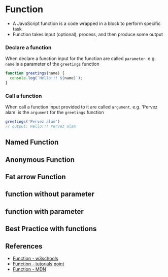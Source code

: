 # Function
- A JavaScript function is a code wrapped in a block to perform specific task
- Function takes input (optional), process, and then produce some output

### Declare a function
When declare a function input for the function are called `parameter`. 
e.g. `name` is a parameter of the `greetings` function
```javascript
function greetings(name) {
  console.log(`Hello!!! ${name}`);
}
```

### Call a function
When call a function input provided to it are called `argument`. 
e.g. 'Pervez alam' is the `argument` for the `greetings` function
```javascript
greetings('Pervez alam')
// output: Hello!!! Pervez alam
```

## Named Function

## Anonymous Function

## Fat arrow Function

## function without parameter

## function with parameter

## Best Practice with functions

## References
- [Function - w3schools](https://www.w3schools.com/js/js_functions.asp)
- [Function - tutorials point](https://www.tutorialspoint.com/javascript/javascript_functions.htm)
- [Function - MDN](https://developer.mozilla.org/en-US/docs/Web/JavaScript/Guide/Functions)
